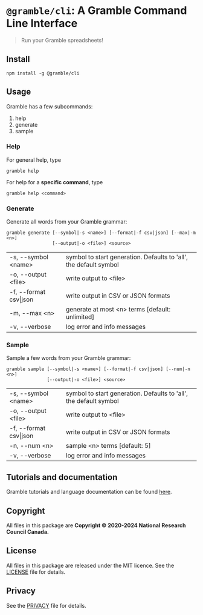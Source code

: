 # `@gramble/cli`: A Gramble Command Line Interface

> Run your Gramble spreadsheets!

Install
-------

    npm install -g @gramble/cli

Usage
-----

Gramble has a few subcommands:

 1. help
 2. generate
 3. sample

### Help

For general help, type

    gramble help

For help for a **specific command**, type

    gramble help <command>


### Generate

Generate all words from your Gramble grammar:

    gramble generate [--symbol|-s <name>] [--format|-f csv|json] [--max|-m <n>]
                     [--output|-o <file>] <source>

  | | |
  ---|---
  -s, --symbol \<name\> | symbol to start generation. Defaults to 'all', the default symbol
  -o, --output \<file\> | write output to \<file\>
  -f, --format csv\|json | write output in CSV or JSON formats
  -m, --max \<n\> | generate at most \<n\> terms [default: unlimited]
  -v, --verbose | log error and info messages

### Sample

Sample a few words from your Gramble grammar:

    gramble sample [--symbol|-s <name>] [--format|-f csv|json] [--num|-n <n>]
                   [--output|-o <file>] <source>

  | | |
  ---|---
  -s, --symbol \<name\> | symbol to start generation. Defaults to 'all', the default symbol
  -o, --output \<file\> | write output to \<file\>
  -f, --format csv\|json | write output in CSV or JSON formats
  -n, --num \<n\> | sample \<n\> terms [default: 5]
  -v, --verbose | log error and info messages

Tutorials and documentation
---------------

Gramble tutorials and language documentation can be found [here](https://nrc-cnrc.github.io/gramble/).


Copyright
---------

All files in this package are **Copyright © 2020-2024 National Research Council Canada.**

License
-------

All files in this package are released under the MIT licence. See the [LICENSE](LICENSE) file for details.

Privacy
-------

See the [PRIVACY](PRIVACY) file for details.
